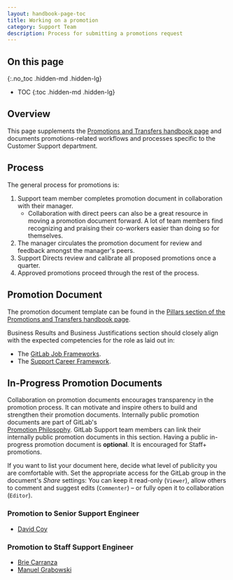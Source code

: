 ```yaml
---
layout: handbook-page-toc
title: Working on a promotion
category: Support Team
description: Process for submitting a promotions request
---
```


## On this page
{:.no_toc .hidden-md .hidden-lg}

- TOC
{:toc .hidden-md .hidden-lg}

## Overview

This page supplements the [Promotions and Transfers handbook page](/handbook/people-group/promotions-transfers/)
and documents promotions-related workflows and processes specific to the
Customer Support department.

## Process

The general process for promotions is:

1. Support team member completes promotion document in collaboration with their
   manager.
   - Collaboration with direct peers can also be a great resource in moving a
     promotion document forward. A lot of team members find recognizing and
     praising their co-workers easier than doing so for themselves.
1. The manager circulates the promotion document for review and feedback
   amongst the manager's peers.
1. Support Directs review and calibrate all proposed promotions once a quarter.
1. Approved promotions proceed through the rest of the process.

## Promotion Document

The promotion document template can be found in the
[Pillars section of the Promotions and Transfers handbook page](/handbook/people-group/promotions-transfers/#pillars).

Business Results and Business Justifications section should closely align with
the expected competencies for the role as laid out in:

- The [GitLab Job Frameworks](/company/team/structure/#job-frameworks).
- The [Support Career Framework](/handbook/engineering/career-development/matrix/engineering/support/).

## In-Progress Promotion Documents

Collaboration on promotion documents encourages transparency in the promotion process. It can 
motivate and inspire others to build and strengthen their promotion documents. Internally 
public promotion documents are part of GitLab's  
[Promotion Philosophy](/handbook/people-group/promotions-transfers/#promotion-philosophy). 
GitLab Support team members can link their internally 
public promotion documents in this section. Having a public in-progress promotion document is **optional**. It is encouraged for Staff+ promotions.

If you want to list your document here, decide what level of publicity you are comfortable with. Set the appropriate access for the GitLab group in the document's _Share_ settings: You can keep it read-only (`Viewer`), allow others to comment and suggest edits (`Commenter`) – or fully open it to collaboration (`Editor`).

### Promotion to Senior Support Engineer

 - [David Coy](https://docs.google.com/document/d/182Ijxv5VJjGoDXQFBi2DmFpMdZio324UXMKh7sz2xoo/edit)

### Promotion to Staff Support Engineer

 - [Brie Carranza](https://docs.google.com/document/d/14DbQH4VjbE47r9zefK0HPBKW_ZAfI8Sm_Kqdo_6Svbo/edit)
 - [Manuel Grabowski](https://docs.google.com/document/d/1hGH6ScWyJwVnR5tU-7xG7_WY_ykyyLuzHD-5TJzGme0/edit)